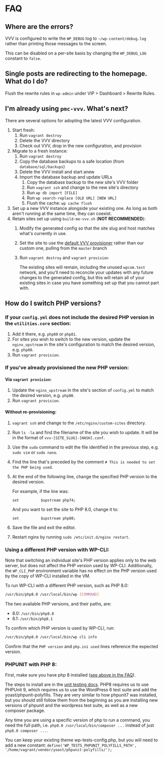 # FAQ

## Where are the errors?

VVV is configured to write the `WP_DEBUG` log to `~/wp-content/debug.log` rather
than printing those messages to the screen.

This can be disabled on a per-site basis by changing the `WP_DEBUG_LOG` constant
to `false`.

## Single posts are redirecting to the homepage. What do I do?

Flush the rewrite rules in `wp-admin` under VIP > Dashboard > Rewrite Rules.

## I'm already using `pmc-vvv`. What's next?

There are several options for adopting the latest VVV configuration.

1. Start fresh:
    1. Run `vagrant destroy`
    1. Delete the VVV directory
    1. Check out VVV, drop in the new configuration, and provision
1. Migrate to a fresh instance:
    1. Run `vagrant destroy`
    1. Copy the database backups to a safe location (from `database/sql/backups`)
    1. Delete the VVV install and start anew
    1. Import the database backup and update URLs
        1. Copy the database backup to the new site's VVV folder
        1. Run `vagrant ssh` and change to the new site's directory
        1. Run `wp db import [FILE]`
        1. Run `wp search-replace [OLD URL] [NEW URL]`
        1. Flush the cache: `wp cache flush`
1. Set up a new VVV instance alongside your existing one. As long as both aren't
   running at the same time, they can coexist.
1. Retain sites set up using `build-me-vvv.sh` (**NOT RECOMMENDED**):
    1. Modify the generated config so that the site slug and host matches what's
       currently in use.
    1. Set the site to use the
       [default VVV provisioner](https://github.com/Varying-Vagrant-Vagrants/custom-site-template)
       rather than our custom one, pulling from the `master` branch
    1. Run `vagrant destroy` and `vagrant provision`

       The existing sites will remain, including the unused `wpcom.test` network,
       and you'll need to reconcile your updates with any future changes to the
       generated config, but this will retain all of your existing sites in case
       you have something set up that you cannot part with.

## How do I switch PHP versions?

### If your `config.yml` does not include the desired PHP version in the `utilities.core` section:

1. Add it there, e.g. `php80` or `php81`.
1. For sites you wish to switch to the new version, update the
   `nginx_upstream` in the site's configuration to match the desired version, e.g. `php80`.
1. Run `vagrant provision`.

### If you've already provisioned the new PHP version:

#### Via `vagrant provision`:

1. Update the `nginx_upstream` in the site's section of `config.yml` to match  the desired version, e.g. `php80`.
1. Run `vagrant provision`.

#### Without re-provisioning:

1. `vagrant ssh` and change to the `/etc/nginx/custom-sites` directory.
1. Run `ls -la` and find the filename of the site you wish to update. It  will be in the format of `vvv-[SITE_SLUG]-[HASH].conf`.
1. Use the `sudo` command to edit the file identified in the previous step, e.g. `sudo vim` or `sudo nano`.
1. Find the line that's preceded by the comment `# This is needed to set the PHP being used`.
1. At the end of the following line, change the specified PHP version to the  desired version.

   For example, if the line was:

   ```set          $upstream php74;```

   And you want to set the site to PHP 8.0, change it to:

   ```set          $upstream php80;```
1. Save the file and exit the editor.
1. Restart nginx by running `sudo /etc/init.d/nginx restart`.

### Using a different PHP version with WP-CLI:

Note that switching an individual site's PHP version applies only to the web server, but does not affect the PHP version used by WP-CLI. Additionally, the `WP_CLI_PHP` environment variable has no effect on the PHP version used by the copy of WP-CLI installed in the VM.

To run WP-CLI with a different PHP version, such as PHP 8.0:

```bash
/usr/bin/php8.0 /usr/local/bin/wp [COMMAND]
```

The two available PHP versions, and their paths, are:
* 8.0: `/usr/bin/php8.0`
* 8.1: `/usr/bin/php8.1`

To confirm which PHP version is used by WP-CLI, run:

```bash
/usr/bin/php8.0 /usr/local/bin/wp cli info
```

Confirm that the `PHP version` and `php.ini used` lines reference the
expected version.


### PHPUNIT with PHP 8:

First, make sure you have php 8 installed ([see above in the FAQ](#if-your-configyml-does-not-include-the-desired-php-version-in-the-utilitiescore-section)).

The steps to install are in the [unit testing docs](../docs/unit-tests.md). PHP8 requires us to use PHPUnit 9, which requires us to use the WordPress 6 test suite and add the yoast/phpunit-polyfills. They are very similar to how phpunit7 was installed, but you should still follow them from the beginning as you are installing new versions of phpunit and the wordpress test suite, as well as a new composer package.

Any time you are using a specific version of php to run a command, you need the full path, i.e. `php8.0 /usr/local/bin/composer ...` instead of just `php8.0 composer ...`.

You can keep your existing theme wp-tests-config.php, but you will need to add a new constant: `define('WP_TESTS_PHPUNIT_POLYFILLS_PATH', '/home/vagrant/vendor/yoast/phpunit-polyfills/');`
